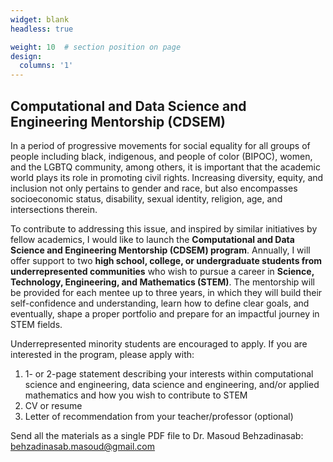 ```yaml
---
widget: blank
headless: true

weight: 10  # section position on page
design:
  columns: '1'
---
```


## **Computational and Data Science and Engineering Mentorship (CDSEM)**

In a period of progressive movements for social equality for all groups of people including black, indigenous, and people of color (BIPOC), women, and the LGBTQ community, among others, it is important that the academic world plays its role in promoting civil rights. Increasing diversity, equity, and inclusion not only pertains to gender and race, but also encompasses socioeconomic status, disability, sexual identity, religion, age, and intersections therein. 

To contribute to addressing this issue, and inspired by similar initiatives by fellow academics, I would like to launch the **Computational and Data Science and Engineering Mentorship (CDSEM) program**. Annually, I will offer support to two **high school, college, or undergraduate students from underrepresented communities** who wish to pursue a career in **Science, Technology, Engineering, and Mathematics (STEM)**. The mentorship will be provided for each mentee up to three years, in which they will build their self-confidence and understanding, learn how to define clear goals, and eventually, shape a proper portfolio and prepare for an impactful journey in STEM fields.

Underrepresented minority students are encouraged to apply. If you are interested in the program, please apply with:
1. 1- or 2-page statement describing your interests within computational science and engineering, data science and engineering, and/or applied mathematics and how you wish to contribute to STEM
2. CV or resume
3. Letter of recommendation from your teacher/professor (optional)

Send all the materials as a single PDF file to Dr. Masoud Behzadinasab: behzadinasab.masoud@gmail.com

